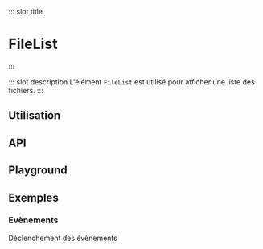 ::: slot title
# FileList
:::

::: slot description
L'élément `FileList` est utilisé pour afficher une liste des fichiers.
:::

## Utilisation

<DocExample
  eager
  file="patterns/file-list/examples/file-list"
/>

## API

<DocApi
	:value="['FileList']"
	:api="{
		FileList: {
			props: [
				{
					name: 'showViewBtn',
					defaultValue: 'false',
					type: 'boolean',
					description: 'Affichez le bouton `afficher le fichier` pour les fichiers avec le statut `success`'
				},
				{
					name: 'files',
					required: 'true',
					type: 'FileItem[]',
					description: 'La liste des fichiers à afficher'
				},
				{
					name: 'hideListDivider',
					defaultValue: 'false',
					type: 'boolean',
					description: 'Ne pas afficher le séparateur sur le dernier élément'
				}
			],
			events: [
				{
					name: 'retry',
					description: 'Événement émis lorsque l\'utilisateur clique sur le bouton d\'action \'réessayer\' (visible quand le statut est `error`)',
					value: 'fileId: number'
				},
				{
					name: 'view-file',
					description: 'Événement émis lorsque l\'utilisateur clique sur le bouton pour voir le fichier (visible quand le statut est `success` et qu\'il y a la props `showVienwBtn`)',
					value: 'file: FileItem'
				},
				{
					name: 'delete-file',
					description: 'Événement émis lorsque l\'utilisateur clique sur le bouton pour supprimer le fichier (visible quand le statut est `success`)',
					value: 'fileId: number'
				}
			]
		}
	}"
/>

## Playground

<DocExample file="patterns/file-list/examples/file-list-playground" />

## Exemples

### Evènements

Déclenchement des évènements

<DocExample file="patterns/file-list/examples/file-list-events" />